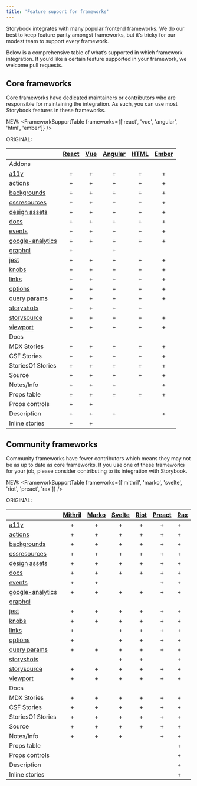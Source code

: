 ```yaml
---
title: 'Feature support for frameworks'
---
```


Storybook integrates with many popular frontend frameworks. We do our best to keep feature parity amongst frameworks, but it’s tricky for our modest team to support every framework.

Below is a comprehensive table of what’s supported in which framework integration. If you’d like a certain feature supported in your framework, we welcome pull requests.

## Core frameworks

Core frameworks have dedicated maintainers or contributors who are responsible for maintaining the integration. As such, you can use most Storybook features in these frameworks.

NEW:
<FrameworkSupportTable frameworks={['react', 'vue', 'angular', 'html', 'ember']} />

ORIGINAL:

|                                             | [React](app/react) | [Vue](app/vue) | [Angular](app/angular) | [HTML](app/html) | [Ember](app/ember) |
| ------------------------------------------- | :----------------: | :------------: | :--------------------: | :--------------: | :----------------: |
| Addons                                      |                    |                |                        |                  |                    |
| [a11y](addons/a11y)                         |         +          |       +        |           +            |        +         |         +          |
| [actions](addons/actions)                   |         +          |       +        |           +            |        +         |         +          |
| [backgrounds](addons/backgrounds)           |         +          |       +        |           +            |        +         |         +          |
| [cssresources](addons/cssresources)         |         +          |       +        |           +            |        +         |         +          |
| [design assets](addons/design-assets)       |         +          |       +        |           +            |        +         |         +          |
| [docs](addons/docs)                         |         +          |       +        |           +            |        +         |         +          |
| [events](addons/events)                     |         +          |       +        |           +            |        +         |         +          |
| [google-analytics](addons/google-analytics) |         +          |       +        |           +            |        +         |         +          |
| [graphql](addons/graphql)                   |         +          |                |           +            |                  |                    |
| [jest](addons/jest)                         |         +          |       +        |           +            |        +         |         +          |
| [knobs](addons/knobs)                       |         +          |       +        |           +            |        +         |         +          |
| [links](addons/links)                       |         +          |       +        |           +            |        +         |         +          |
| [options](addons/options)                   |         +          |       +        |           +            |        +         |         +          |
| [query params](addons/queryparams)          |         +          |       +        |           +            |        +         |         +          |
| [storyshots](addons/storyshots)             |         +          |       +        |           +            |        +         |                    |
| [storysource](addons/storysource)           |         +          |       +        |           +            |        +         |         +          |
| [viewport](addons/viewport)                 |         +          |       +        |           +            |        +         |         +          |
| Docs                                        |                    |                |                        |                  |                    |
| MDX Stories                                 |         +          |       +        |           +            |        +         |         +          |
| CSF Stories                                 |         +          |       +        |           +            |        +         |         +          |
| StoriesOf Stories                           |         +          |       +        |           +            |        +         |         +          |
| Source                                      |         +          |       +        |           +            |        +         |         +          |
| Notes/Info                                  |         +          |       +        |           +            |                  |         +          |
| Props table                                 |         +          |       +        |           +            |        +         |         +          |
| Props controls                              |         +          |       +        |                        |                  |                    |
| Description                                 |         +          |       +        |           +            |                  |         +          |
| Inline stories                              |         +          |       +        |                        |                  |                    |

## Community frameworks

Community frameworks have fewer contributors which means they may not be as up to date as core frameworks. If you use one of these frameworks for your job, please consider contributing to its integration with Storybook.

NEW:
<FrameworkSupportTable frameworks={['mithril', 'marko', 'svelte', 'riot', 'preact', 'rax']} />

ORIGINAL:

|                                             | [Mithril](app/mithril) | [Marko](app/marko) | [Svelte](app/svelte) | [Riot](app/riot) | [Preact](app/preact) | [Rax](app/rax) |
| ------------------------------------------- | :--------------------: | :----------------: | :------------------: | :--------------: | :------------------: | -------------- |
| [a11y](addons/a11y)                         |           +            |         +          |          +           |        +         |          +           | +              |
| [actions](addons/actions)                   |           +            |         +          |          +           |        +         |          +           | +              |
| [backgrounds](addons/backgrounds)           |           +            |         +          |          +           |        +         |          +           | +              |
| [cssresources](addons/cssresources)         |           +            |         +          |          +           |        +         |          +           | +              |
| [design assets](addons/design-assets)       |           +            |         +          |          +           |        +         |          +           | +              |
| [docs](addons/docs)                         |           +            |         +          |          +           |        +         |          +           | +              |
| [events](addons/events)                     |           +            |         +          |                      |                  |          +           | +              |
| [google-analytics](addons/google-analytics) |           +            |         +          |          +           |        +         |          +           | +              |
| [graphql](addons/graphql)                   |                        |                    |                      |                  |                      |                |
| [jest](addons/jest)                         |           +            |         +          |          +           |        +         |          +           | +              |
| [knobs](addons/knobs)                       |           +            |         +          |          +           |        +         |          +           | +              |
| [links](addons/links)                       |           +            |                    |          +           |        +         |          +           | +              |
| [options](addons/options)                   |           +            |                    |          +           |        +         |          +           | +              |
| [query params](addons/queryparams)          |           +            |         +          |          +           |        +         |          +           | +              |
| [storyshots](addons/storyshots)             |                        |                    |          +           |        +         |                      | +              |
| [storysource](addons/storysource)           |           +            |         +          |          +           |        +         |          +           | +              |
| [viewport](addons/viewport)                 |           +            |         +          |          +           |        +         |          +           | +              |
| Docs                                        |                        |                    |                      |                  |                      |                |
| MDX Stories                                 |           +            |         +          |          +           |        +         |          +           | +              |
| CSF Stories                                 |           +            |         +          |          +           |        +         |          +           | +              |
| StoriesOf Stories                           |           +            |         +          |          +           |        +         |          +           | +              |
| Source                                      |           +            |         +          |          +           |        +         |          +           | +              |
| Notes/Info                                  |           +            |         +          |          +           |                  |          +           | +              |
| Props table                                 |                        |                    |                      |                  |                      | +              |
| Props controls                              |                        |                    |                      |                  |                      | +              |
| Description                                 |                        |                    |                      |                  |                      | +              |
| Inline stories                              |                        |                    |                      |                  |                      | +              |
